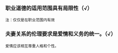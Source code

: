 ### 职业道德的适用范围具有局限性（√）
    注：仅仅是在职业范围内有效

### 夫妻关系的伦理要求是爱情和义务的统一。（√）
    爱情应该相互尊重人格和个性。


























    